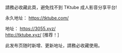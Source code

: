 請務必收藏此頁，避免找不到 TKtube 成人影音分享平台!<br />

永久地址： https://tktube.com/ <br />

地址：
https://3055.xyz/ <br />
http://tktube.xyz/ [推荐！]

此发布页随时新增、更新地址，請務必收藏使用。
